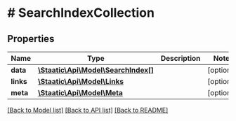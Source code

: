 # # SearchIndexCollection

## Properties

Name | Type | Description | Notes
------------ | ------------- | ------------- | -------------
**data** | [**\Staatic\Api\Model\SearchIndex[]**](SearchIndex.md) |  | [optional]
**links** | [**\Staatic\Api\Model\Links**](Links.md) |  | [optional]
**meta** | [**\Staatic\Api\Model\Meta**](Meta.md) |  | [optional]

[[Back to Model list]](../../README.md#models) [[Back to API list]](../../README.md#endpoints) [[Back to README]](../../README.md)
